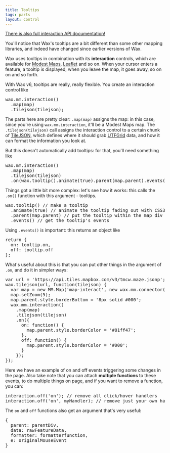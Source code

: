 ```yaml
---
title: Tooltips
tags: parts
layout: control
---
```


[There is also full interaction API documentation!](/wax/interactionapi.html)

You'll notice that Wax's tooltips are a bit different than some other
mapping libraries, and indeed have changed since earlier versions of Wax.

Wax uses tooltips in combination with its **interaction** controls, which
are available for [Modest Maps](/wax/interaction-mm.html),
[Leaflet](/wax/interaction-leaf.html) and so on. When your cursor enters
a feature, a tooltip is displayed, when you leave the map, it goes away,
so on on and so forth.

With Wax v6, tooltips are really, really flexible. You create an interaction
control like

<pre class='prettyprint'>
wax.mm.interaction()
  .map(map)
  .tilejson(tilejson);
</pre>

The parts here are pretty clear: `.map(map)` assigns the map: in this case,
since you're using `wax.mm.interaction`, it'll be a Modest Maps map.
The `.tilejson(tilejson)` call assigns the interaction control to a certain
chunk of [TileJSON](https://github.com/mapbox/TileJSON), which defines
where it should grab [UTFGrid](https://mapbox.com/mbtiles-spec/utfgrid/)
data, and how it can format the information you look at.

But this doesn't automatically add tooltips: for that, you'll need
something like

<pre class='prettyprint'>
wax.mm.interaction()
  .map(map)
  .tilejson(tilejson)
  .on(wax.tooltip().animate(true).parent(map.parent).events());
</pre>

Things got a little bit more complex: let's see how it works:
this calls the `.on()` function with this argument - tooltips.

<pre class='prettyprint'>
wax.tooltip() // make a tooltip
  .animate(true) // animate the tooltip fading out with CSS3
  .parent(map.parent) // put the tooltip within the map div
  .events() // get the tooltip's events
</pre>

Using `.events()` is important: this returns an object like

<pre class='prettyprint'>
return {
  on: tooltip.on,
  off: tooltip.off
};
</pre>

What's useful about this is that you can put other things in the
argument of `.on`, and do it in simpler ways:

<div class='demo-map' id='map-interact'></div>

<pre class='prettyprint live' class='demo-map'>
var url = 'https://api.tiles.mapbox.com/v3/tmcw.maze.jsonp';
wax.tilejson(url, function(tilejson) {
  var map = new MM.Map('map-interact', new wax.mm.connector(tilejson));
  map.setZoom(5);
  map.parent.style.borderBottom = '8px solid #000';
  wax.mm.interaction()
    .map(map)
    .tilejson(tilejson)
    .on({
      on: function() {
        map.parent.style.borderColor = '#81ff47';
      },
      off: function() {
        map.parent.style.borderColor = '#000';
      }
    });
});
</pre>

Here we have an example of on and off events triggering some changes in
the page. Also take note that you can attach **multiple functions** to these
events, to do multiple things on page, and if you want to remove a function,
you can:

<pre class='prettyprint'>
interaction.off('on'); // remove all click/hover handlers
interaction.off('on', myHandler); // remove just your own handler
</pre>

The `on` and `off` functions also get an argument that's very useful:

<pre class='prettyprint'>
{
  parent: parentDiv,
  data: rawFeatureData,
  formatter: formatterfunction,
  e: originalMouseEvent
}
</pre>


